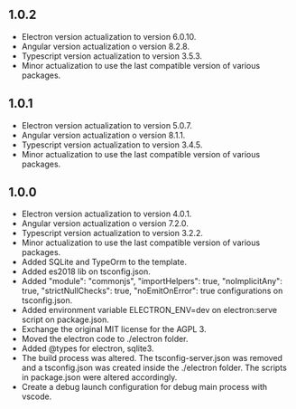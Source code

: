 ## 1.0.2

* Electron version actualization to version 6.0.10.
* Angular version actualization o version 8.2.8.
* Typescript version actualization to version 3.5.3.
* Minor actualization to use the last compatible version of various packages.

## 1.0.1

* Electron version actualization to version 5.0.7.
* Angular version actualization o version 8.1.1.
* Typescript version actualization to version 3.4.5.
* Minor actualization to use the last compatible version of various packages.

## 1.0.0

* Electron version actualization to version 4.0.1.
* Angular version actualization o version 7.2.0.
* Typescript version actualization to version 3.2.2.
* Minor actualization to use the last compatible version of various packages.
* Added SQLite and TypeOrm to the template.
* Added es2018 lib on tsconfig.json.
* Added "module": "commonjs", "importHelpers": true, "noImplicitAny": true, "strictNullChecks": true, "noEmitOnError": true configurations on tsconfig.json.
* Added environment variable ELECTRON_ENV=dev on electron:serve script on package.json.
* Exchange the original MIT license for the AGPL 3.
* Moved the electron code to ./electron folder.
* Added @types for electron, sqlite3.
* The build process was altered. The tsconfig-server.json was removed and a tsconfig.json was created inside the ./electron folder. The scripts in package.json were altered accordingly.
* Create a debug launch configuration for debug main process with vscode.
